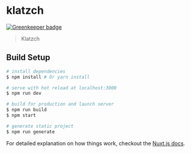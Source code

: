 # klatzch

[![Greenkeeper badge](https://badges.greenkeeper.io/joe-crick/klatzch.svg?token=fd059f79f387a8bbe72086d8b932f3df0f75994506c0b1ba94a3524a18c5dca4&ts=1494773639221)](https://greenkeeper.io/)

> Klatzch

## Build Setup

``` bash
# install dependencies
$ npm install # Or yarn install

# serve with hot reload at localhost:3000
$ npm run dev

# build for production and launch server
$ npm run build
$ npm start

# generate static project
$ npm run generate
```

For detailed explanation on how things work, checkout the [Nuxt.js docs](https://github.com/nuxt/nuxt.js).
